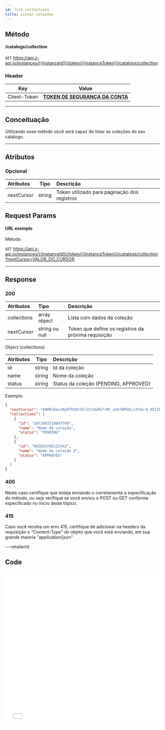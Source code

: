 ```yaml
---
id: list-collections
title: Listar coleções
---
```


## Método

#### /catalogs/collection

`GET` https://api.z-api.io/instances/{{instanceId}}/token/{{instanceToken}}/catalogs/collection

### Header

|      Key       |            Value            |
| :------------: |     :-----------------:     |
|  Client-Token  | **[TOKEN DE SEGURANÇA DA CONTA](../security/client-token)** |
---

## Conceituação

Utilizando esse método você será capaz de listar as coleções do seu catálogo.

---

## Atributos

### Opcional

| Atributos   |  Tipo   | Descrição                                    |
| :---------- | :-----: | :------------------------------------------- |
| nextCursor  | string  | Token utilizado para paginação dos registros |

## Request Params

#### URL exemplo

Método

`GET` https://api.z-api.io/instances/{{instanceId}}/token/{{instanceToken}}/catalogs/collection?nextCursor=VALOR_DO_CURSOR

---

## Response

### 200

| Atributos      | Tipo           | Descrição                                           |
| :------------- | :------------- | :-------------------------------------------------- |
| collections    | array object   | Lista com dados da coleção                          |
| nextCursor     | string ou null | Token que define os registros da próxima requisição |

Object (collections)

| Atributos   |  Tipo     | Descrição                               |
| :---------- | :-----:   | :-------------------------------------- |
| id          | string    | Id da coleção                           |
| name        | string    | Nome da coleção                         |
| status      | string    | Status da coleção (PENDING, APPROVED)   |

Exemplo

```json
{
  "nextCursor": "AQHRi6eu3NyRTR30t5Sr2CtkURU7rMF_e2K7NPbELxJFAa-K_HI1I6v8_C3o2j6d4wve",
  "collections": [
    {
      "id": "1072603710847740",
      "name": "Nome da coleção",
      "status": "PENDING"
    },
    {
      "id": "902834786123343",
      "name": "Nome da coleção 2",
      "status": "APPROVED"
    }
  ]
}
```

### 405

Neste caso certifique que esteja enviando o corretamente a especificação do método, ou seja verifique se você enviou o POST ou GET conforme especificado no inicio deste tópico.

### 415

Caso você receba um erro 415, certifique de adicionar na headers da requisição o "Content-Type" do objeto que você está enviando, em sua grande maioria "application/json"

---retailerId

## Code

<iframe src="//api.apiembed.com/?source=https://raw.githubusercontent.com/Z-API/z-api-docs/main/json-examples/list-collections.json&targets=all" frameborder="0" scrolling="no" width="100%" height="500px" seamless></iframe>
